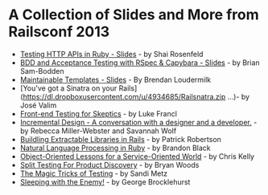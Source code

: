 A Collection of Slides and More from Railsconf 2013
====================

  - [Testing HTTP APIs in Ruby - Slides](https://github.com/shaiguitar/ruby_apis_and_clients) - by Shai Rosenfeld 
  - [BDD and Acceptance Testing with RSpec & Capybara - Slides](https://dl.dropboxusercontent.com/u/2968596/rspec_and_capybara.pdf) - by Brian Sam-Bodden
  - [Maintainable Templates - Slides](https://github.com/bloudermilk/maintainable_templates) - By Brendan Loudermilk
  - [You've got a Sinatra on your Rails](https://dl.dropboxusercontent.com/u/4934685/Railsnatra.zip …)- by José Valim
  - [Front-end Testing for Skeptics](https://speakerdeck.com/look/front-end-testing-for-skeptics) - by Luke Francl
  - [Incremental Design - A conversation with a designer and a developer.](https://speakerdeck.com/rmw/incremental-design-a-conversation-with-a-designer-and-a-developer) - by Rebecca Miller-Webster and Savannah Wolf
  - [Buildling Extractable Libraries in Rails](https://speakerdeck.com/patricksroberts/building-extractable-libraries-in-rail-railsconf) - by Patrick Robertson
  - [Natural Language Processing in Ruby](https://speakerdeck.com/brandonblack/natural-language-processing-in-ruby?utm_source=buffer&utm_medium=facebook&utm_campaign=Buffer:%2BBrandon%20Black%2Bon%2Bfacebook&buffer_share=b4e61) - by Brandon Black
  - [Object-Oriented Lessons for a Service-Oriented World](https://speakerdeck.com/amateurhuman/object-oriented-lessons-for-a-service-oriented-world) - by Chris Kelly
  - [Split Testing For Product Discovery](https://speakerdeck.com/bryanwoods/split-testing-for-product-discovery) - by Bryan Woods
  - [The Magic Tricks of Testing](https://speakerdeck.com/skmetz/magic-tricks-of-testing-railsconf) - by Sandi Metz
  - [Sleeping with the Enemy!](http://georgebrock.github.io/talks/sleeping-with-the-enemy/) - by George Brocklehurst
